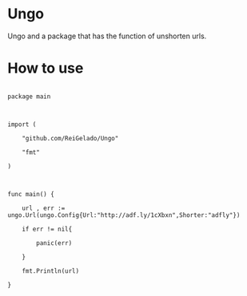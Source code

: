 # Ungo
Ungo and a package that has the function of unshorten urls.
# How to use
<code>
package main <br>
<br>
import (<br>
	"github.com/ReiGelado/Ungo"<br>
	"fmt"<br>
)<br>
<br>
func main() {<br>
	url , err := ungo.Url(ungo.Config{Url:"http://adf.ly/1cXbxn",Shorter:"adfly"})<br>
	if err != nil{<br>
		panic(err)<br>
	}<br>
	fmt.Println(url)<br>
}<br>
</code>
